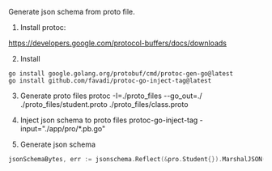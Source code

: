 Generate json schema from proto file.

1. Install protoc:

https://developers.google.com/protocol-buffers/docs/downloads

2. Install

```
go install google.golang.org/protobuf/cmd/protoc-gen-go@latest
go install github.com/favadi/protoc-go-inject-tag@latest
```

3. Generate proto files
protoc -I=./proto_files --go_out=./  ./proto_files/student.proto ./proto_files/class.proto

4. Inject json schema to proto files
protoc-go-inject-tag -input="./app/pro/*.pb.go"

5. Generate json schema
```go
jsonSchemaBytes, err := jsonschema.Reflect(&pro.Student{}).MarshalJSON()
```
